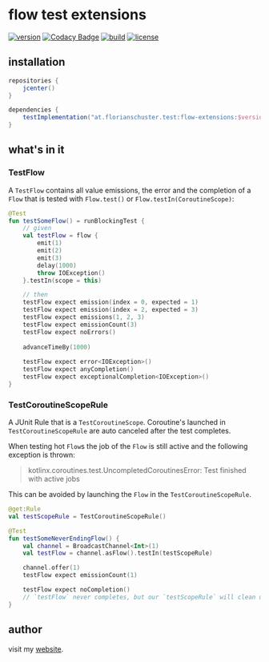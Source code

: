 # flow test extensions

[![version](https://img.shields.io/github/v/tag/floschu/flow-test-extensions?color=f88909&label=version)](https://bintray.com/flosch/flow-test-extensions) [![Codacy Badge](https://api.codacy.com/project/badge/Grade/39072347acb94bf79651d7f16bfa63ca)](https://www.codacy.com/manual/floschu/flow-test-extensions?utm_source=github.com&amp;utm_medium=referral&amp;utm_content=floschu/flow-test-extensions&amp;utm_campaign=Badge_Grade) [![build](https://github.com/floschu/flow-test-extensions/workflows/build/badge.svg)](https://github.com/floschu/flow-test-extensions/actions) [![license](https://img.shields.io/badge/license-Apache%202.0-blue.svg?color=7b6fe2)](LICENSE)

## installation

``` groovy
repositories {
    jcenter()
}

dependencies {
    testImplementation("at.florianschuster.test:flow-extensions:$version")
}
```

## what's in it

### TestFlow

A `TestFlow` contains all value emissions, the error and the completion of a `Flow` that is tested with `Flow.test()` or `Flow.testIn(CoroutineScope)`:

``` kotlin
@Test
fun testSomeFlow() = runBlockingTest {
    // given
    val testFlow = flow {
        emit(1)
        emit(2)
        emit(3)
        delay(1000)
        throw IOException()
    }.testIn(scope = this)

    // then
    testFlow expect emission(index = 0, expected = 1)
    testFlow expect emission(index = 2, expected = 3)
    testFlow expect emissions(1, 2, 3)
    testFlow expect emissionCount(3)
    testFlow expect noErrors()
    
    advanceTimeBy(1000)
    
    testFlow expect error<IOException>()
    testFlow expect anyCompletion()
    testFlow expect exceptionalCompletion<IOException>()
}
```

### TestCoroutineScopeRule

A JUnit Rule that is a `TestCoroutineScope`.  Coroutine's launched in `TestCoroutineScopeRule` are auto canceled after the test completes.

When testing hot `Flow`s the job of the `Flow` is still active and the following exception is thrown:

> kotlinx.coroutines.test.UncompletedCoroutinesError: Test finished with active jobs

This can be avoided by launching the `Flow` in the `TestCoroutineScopeRule`.

``` kotlin
@get:Rule
val testScopeRule = TestCoroutineScopeRule()

@Test
fun testSomeNeverEndingFlow() {
    val channel = BroadcastChannel<Int>(1)
    val testFlow = channel.asFlow().testIn(testScopeRule)

    channel.offer(1)
    testFlow expect emissionCount(1)

    testFlow expect noCompletion()
    // `testFlow` never completes, but our `testScopeRule` will clean up after `testSomeNeverEndingFlow` is finished
}
```

## author

visit my [website](https://florianschuster.at/).
